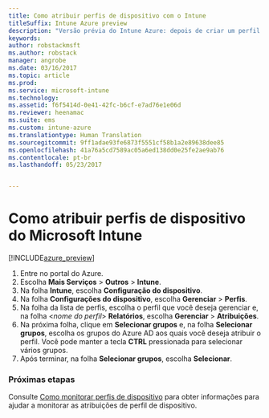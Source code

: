 ```yaml
---
title: Como atribuir perfis de dispositivo com o Intune
titleSuffix: Intune Azure preview
description: "Versão prévia do Intune Azure: depois de criar um perfil de dispositivo do Intune, use este tópico para saber como atribuí-lo a dispositivos."
keywords: 
author: robstackmsft
ms.author: robstack
manager: angrobe
ms.date: 03/16/2017
ms.topic: article
ms.prod: 
ms.service: microsoft-intune
ms.technology: 
ms.assetid: f6f5414d-0e41-42fc-b6cf-e7ad76e1e06d
ms.reviewer: heenamac
ms.suite: ems
ms.custom: intune-azure
ms.translationtype: Human Translation
ms.sourcegitcommit: 9ff1adae93fe6873f5551cf58b1a2e89638dee85
ms.openlocfilehash: 41a76a5cd7589ac05a6ed138dd0e25fe2ae9ab76
ms.contentlocale: pt-br
ms.lasthandoff: 05/23/2017


---
```


# <a name="how-to-assign-microsoft-intune-device-profiles"></a>Como atribuir perfis de dispositivo do Microsoft Intune

[!INCLUDE[azure_preview](./includes/azure_preview.md)]


1. Entre no portal do Azure.
2. Escolha **Mais Serviços** > **Outros** > **Intune**.
3. Na folha **Intune**, escolha **Configuração do dispositivo**.
1. Na folha **Configurações do dispositivo**, escolha **Gerenciar** > **Perfis**.
2. Na folha da lista de perfis, escolha o perfil que você deseja gerenciar e, na folha <*nome do perfil*> **Relatórios**, escolha **Gerenciar** > **Atribuições**.
3. Na próxima folha, clique em **Selecionar grupos** e, na folha **Selecionar grupos**, escolha os grupos do Azure AD aos quais você deseja atribuir o perfil. Você pode manter a tecla **CTRL** pressionada para selecionar vários grupos.
4. Após terminar, na folha **Selecionar grupos**, escolha **Selecionar**.

### <a name="next-steps"></a>Próximas etapas
Consulte [Como monitorar perfis de dispositivo](device-profile-monitor.md) para obter informações para ajudar a monitorar as atribuições de perfil de dispositivo.


